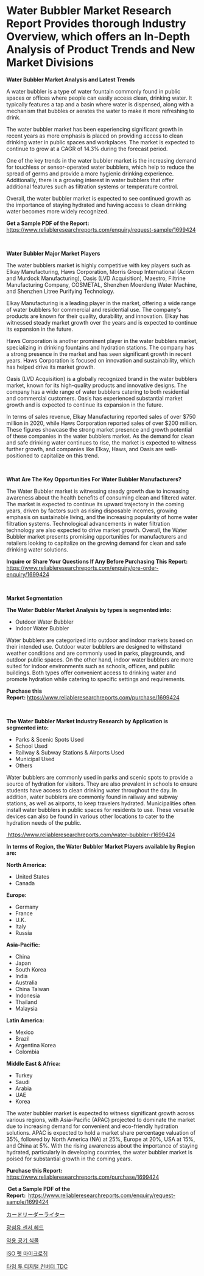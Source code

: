 <p><h1>Water Bubbler Market Research Report Provides thorough Industry Overview, which offers an In-Depth Analysis of Product Trends and New Market Divisions</h1></p><p><strong>Water Bubbler Market Analysis and Latest Trends</strong></p>
<p><p>A water bubbler is a type of water fountain commonly found in public spaces or offices where people can easily access clean, drinking water. It typically features a tap and a basin where water is dispensed, along with a mechanism that bubbles or aerates the water to make it more refreshing to drink.</p><p>The water bubbler market has been experiencing significant growth in recent years as more emphasis is placed on providing access to clean drinking water in public spaces and workplaces. The market is expected to continue to grow at a CAGR of 14.3% during the forecast period.</p><p>One of the key trends in the water bubbler market is the increasing demand for touchless or sensor-operated water bubblers, which help to reduce the spread of germs and provide a more hygienic drinking experience. Additionally, there is a growing interest in water bubblers that offer additional features such as filtration systems or temperature control.</p><p>Overall, the water bubbler market is expected to see continued growth as the importance of staying hydrated and having access to clean drinking water becomes more widely recognized.</p></p>
<p><strong>Get a Sample PDF of the Report:&nbsp;</strong> <a href="https://www.reliableresearchreports.com/enquiry/request-sample/1699424">https://www.reliableresearchreports.com/enquiry/request-sample/1699424</a></p>
<p>&nbsp;</p>
<p><strong>Water Bubbler Major Market Players</strong></p>
<p><p>The water bubblers market is highly competitive with key players such as Elkay Manufacturing, Haws Corporation, Morris Group International (Acorn and Murdock Manufacturing), Oasis (LVD Acquisition), Maestro, Filtrine Manufacturing Company, COSMETAL, Shenzhen Moerdeng Water Machine, and Shenzhen Litree Purifying Technology.</p><p>Elkay Manufacturing is a leading player in the market, offering a wide range of water bubblers for commercial and residential use. The company's products are known for their quality, durability, and innovation. Elkay has witnessed steady market growth over the years and is expected to continue its expansion in the future.</p><p>Haws Corporation is another prominent player in the water bubblers market, specializing in drinking fountains and hydration stations. The company has a strong presence in the market and has seen significant growth in recent years. Haws Corporation is focused on innovation and sustainability, which has helped drive its market growth.</p><p>Oasis (LVD Acquisition) is a globally recognized brand in the water bubblers market, known for its high-quality products and innovative designs. The company has a wide range of water bubblers catering to both residential and commercial customers. Oasis has experienced substantial market growth and is expected to continue its expansion in the future.</p><p>In terms of sales revenue, Elkay Manufacturing reported sales of over $750 million in 2020, while Haws Corporation reported sales of over $200 million. These figures showcase the strong market presence and growth potential of these companies in the water bubblers market. As the demand for clean and safe drinking water continues to rise, the market is expected to witness further growth, and companies like Elkay, Haws, and Oasis are well-positioned to capitalize on this trend.</p></p>
<p>&nbsp;</p>
<p><strong>What Are The Key Opportunities For Water Bubbler Manufacturers?</strong></p>
<p><p>The Water Bubbler market is witnessing steady growth due to increasing awareness about the health benefits of consuming clean and filtered water. The market is expected to continue its upward trajectory in the coming years, driven by factors such as rising disposable incomes, growing emphasis on sustainable living, and the increasing popularity of home water filtration systems. Technological advancements in water filtration technology are also expected to drive market growth. Overall, the Water Bubbler market presents promising opportunities for manufacturers and retailers looking to capitalize on the growing demand for clean and safe drinking water solutions.</p></p>
<p><strong>Inquire or Share Your Questions If Any Before Purchasing This Report:</strong> <a href="https://www.reliableresearchreports.com/enquiry/pre-order-enquiry/1699424">https://www.reliableresearchreports.com/enquiry/pre-order-enquiry/1699424</a></p>
<p>&nbsp;</p>
<p><strong>Market Segmentation</strong></p>
<p><strong>The Water Bubbler Market Analysis by types is segmented into:</strong></p>
<p><ul><li>Outdoor Water Bubbler</li><li>Indoor Water Bubbler</li></ul></p>
<p><p>Water bubblers are categorized into outdoor and indoor markets based on their intended use. Outdoor water bubblers are designed to withstand weather conditions and are commonly used in parks, playgrounds, and outdoor public spaces. On the other hand, indoor water bubblers are more suited for indoor environments such as schools, offices, and public buildings. Both types offer convenient access to drinking water and promote hydration while catering to specific settings and requirements.</p></p>
<p><strong>Purchase this Report:&nbsp;</strong><a href="https://www.reliableresearchreports.com/purchase/1699424">https://www.reliableresearchreports.com/purchase/1699424</a></p>
<p>&nbsp;</p>
<p><strong>The Water Bubbler Market Industry Research by Application is segmented into:</strong></p>
<p><ul><li>Parks & Scenic Spots Used</li><li>School Used</li><li>Railway & Subway Stations & Airports Used</li><li>Municipal Used</li><li>Others</li></ul></p>
<p><p>Water bubblers are commonly used in parks and scenic spots to provide a source of hydration for visitors. They are also prevalent in schools to ensure students have access to clean drinking water throughout the day. In addition, water bubblers are commonly found in railway and subway stations, as well as airports, to keep travelers hydrated. Municipalities often install water bubblers in public spaces for residents to use. These versatile devices can also be found in various other locations to cater to the hydration needs of the public.</p></p>
<p><a href="https://www.reliableresearchreports.com/water-bubbler-r1699424">&nbsp;https://www.reliableresearchreports.com/water-bubbler-r1699424</a></p>
<p><strong>In terms of Region, the Water Bubbler Market Players available by Region are:</strong></p>
<p>
    <p> <strong> North America: </strong>
        <ul>
            <li>United States</li>
            <li>Canada</li>
        </ul>
        </p> 
    <p> <strong> Europe: </strong>
        <ul>
            <li>Germany</li>
            <li>France</li>
            <li>U.K.</li>
            <li>Italy</li>
            <li>Russia</li>
        </ul>
        </p> 
    <p> <strong> Asia-Pacific: </strong>
        <ul>
            <li>China</li>
            <li>Japan</li>
            <li>South Korea</li>
            <li>India</li>
            <li>Australia</li>
            <li>China Taiwan</li>
            <li>Indonesia</li>
            <li>Thailand</li>
            <li>Malaysia</li>
        </ul>
        </p> 
    <p> <strong> Latin America: </strong>
        <ul>
            <li>Mexico</li>
            <li>Brazil</li>
            <li>Argentina Korea</li>
            <li>Colombia</li>
        </ul>
        </p> 
    <p> <strong> Middle East & Africa: </strong>
        <ul>
            <li>Turkey</li>
            <li>Saudi</li>
            <li>Arabia</li>
            <li>UAE</li>
            <li>Korea</li>
        </ul>
    </p>
    </p>
<p><p>The water bubbler market is expected to witness significant growth across various regions, with Asia-Pacific (APAC) projected to dominate the market due to increasing demand for convenient and eco-friendly hydration solutions. APAC is expected to hold a market share percentage valuation of 35%, followed by North America (NA) at 25%, Europe at 20%, USA at 15%, and China at 5%. With the rising awareness about the importance of staying hydrated, particularly in developing countries, the water bubbler market is poised for substantial growth in the coming years.</p></p>
<p><strong>Purchase this Report: </strong><a href="https://www.reliableresearchreports.com/purchase/1699424">https://www.reliableresearchreports.com/purchase/1699424</a></p>
<p>&nbsp;<strong>Get a Sample PDF of the Report:&nbsp;&nbsp;</strong><a href="https://www.reliableresearchreports.com/enquiry/request-sample/1699424">https://www.reliableresearchreports.com/enquiry/request-sample/1699424</a></p>
<p><strong></strong></p>
<p><p><a href="https://github.com/KaydenJohns1964/Market-Research-Report-List-2/blob/main/7765260123794.md">カードリーダーライター</a></p><p><a href="https://github.com/AidenReinger/Market-Research-Report-List-1/blob/main/5150896122629.md">광섬유 센서 헤드</a></p><p><a href="https://medium.com/@joeyjohns20/%EC%9D%98%ED%95%99-%EA%B3%B5%EA%B8%B0-%EC%8B%9D%EB%AC%BC-%EC%8B%9C%EC%9E%A5-%EC%84%B1%EA%B3%B5%EC%A0%81%EC%9D%B8-%EB%B9%84%EC%A6%88%EB%8B%88%EC%8A%A4-%EC%A0%84%EB%9E%B5%EC%9D%98-%ED%95%B5%EC%8B%AC-2031%EB%85%84%EA%B9%8C%EC%A7%80-%EC%98%88%EC%B8%A1%ED%95%A9%EB%8B%88%EB%8B%A4-2075dd2403a1">약용 공기 식물</a></p><p><a href="https://medium.com/@jackiefauhey9089475/iso-%EB%B0%98%EB%A0%A4%EB%8F%99%EB%AC%BC-%EB%A7%88%EC%9D%B4%ED%81%AC%EB%A1%9C%EC%B9%A9-%EC%8B%9C%EC%9E%A5-%EA%B2%BD%EC%9F%81-%EB%B6%84%EC%84%9D-%EC%8B%9C%EC%9E%A5-%EB%8F%99%ED%96%A5-%EB%B0%8F-2031%EB%85%84%EA%B9%8C%EC%A7%80%EC%9D%98-%EC%98%88%EC%B8%A1-ed06491f92a8">ISO 펫 마이크로칩</a></p><p><a href="https://github.com/gambitz1998/Market-Research-Report-List-1/blob/main/5799003122630.md">타임 투 디지털 컨버터 TDC</a></p></p>
